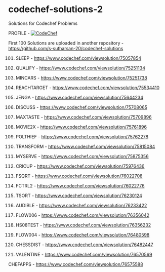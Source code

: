 # codechef-solutions-2
Solutions for Codechef Problems 

PROFILE - [![CodeChef](https://img.shields.io/twitter/url?label=CodeChef&logo=CodeChef&style=social&url=https%3A%2F%2Fwww.codechef.com%2Fusers%2Fs_sutharsan_20)](https://www.codechef.com/users/s_sutharsan_20)

First 100 Solutions are uploaded in another repository - https://github.com/s-sutharsan-20/codechef-solutions




101) SLEEP - https://www.codechef.com/viewsolution/75057854

102) QUALIFY - https://www.codechef.com/viewsolution/75251134

103) MINCARS - https://www.codechef.com/viewsolution/75251738

104) REACHTARGET - https://www.codechef.com/viewsolution/75534410

105) JENGA - https://www.codechef.com/viewsolution/75644234

106) DISCUSS - https://www.codechef.com/viewsolution/75708065

107) MAXTASTE - https://www.codechef.com/viewsolution/75709896

108) MOVIE2X - https://www.codechef.com/viewsolution/75761896

109) POLTHIEF - https://www.codechef.com/viewsolution/75762278 

110) TRANSFORM - https://www.codechef.com/viewsolution/75815084

111) MYSERVE - https://www.codechef.com/viewsolution/75875356

112) CRICUP - https://www.codechef.com/viewsolution/75976436

113) FSQRT - https://www.codechef.com/viewsolution/76022708

114) FCTRL2 - https://www.codechef.com/viewsolution/76022776

115) TSORT - https://www.codechef.com/viewsolution/76230124

116) AUDIBLE - https://www.codechef.com/viewsolution/76233422

117) FLOW006 - https://www.codechef.com/viewsolution/76356042

118) HS08TEST - https://www.codechef.com/viewsolution/76356232

119) FLOW004 - https://www.codechef.com/viewsolution/76480598

120) CHESSDIST - https://www.codechef.com/viewsolution/76482447

121) VALENTINE - https://www.codechef.com/viewsolution/76570569

CHEFAPPS - https://www.codechef.com/viewsolution/76575588
